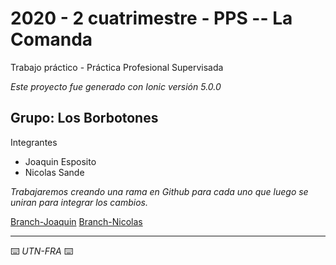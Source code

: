 # 2020 - 2 cuatrimestre - PPS -- La Comanda

Trabajo práctico - Práctica Profesional Supervisada

_Este proyecto fue generado con Ionic versión 5.0.0_

## Grupo: <b>Los Borbotones</b>

Integrantes

* Joaquin Esposito </br>
* Nicolas Sande

_Trabajaremos creando una rama en Github para cada uno que luego se uniran para integrar los cambios._

[Branch-Joaquin](https://github.com/PsychoPsyduck/2020_TP_PPS_Comanda_2_cuatri/tree/joaco-branch)
[Branch-Nicolas](https://github.com/PsychoPsyduck/2020_TP_PPS_Comanda_2_cuatri/tree/nico-branch)

---
⌨️ _UTN-FRA_ ⌨️